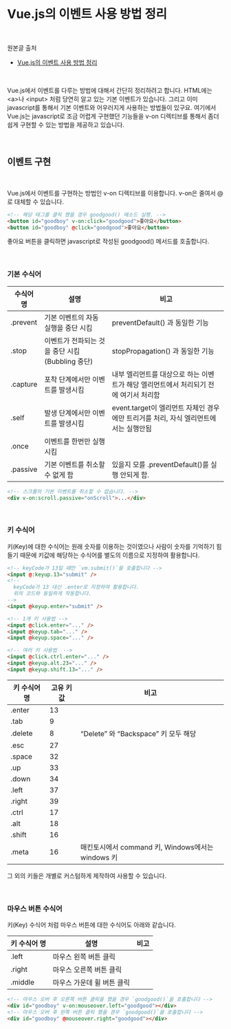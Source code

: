 # Vue.js의 이벤트 사용 방법 정리

<br/>

원본글 출처

- [Vue.js의 이벤트 사용 방법 정리](https://ux.stories.pe.kr/119)

<br/>

Vue.js에서 이벤트를 다루는 방법에 대해서 간단히 정리하려고 합니다.
HTML에는 &lt;a&gt;나 &lt;input&gt; 처럼 당연히 알고 있는 기본 이벤트가 있습니다.
그리고 이미 javascript를 통해서 기본 이벤트와 어우러지게 사용하는 방법들이 있구요.
여기에서 Vue.js는 javascript로 조금 어렵게 구현했던 기능들을 v-on 디렉티브를 통해서 좀더 쉽게 구현할 수 있는 방법을 제공하고 있습니다.

<br/>

## 이벤트 구현

<br/>

Vue.js에서 이벤트를 구현하는 방법인 v-on 디렉티브를 이용합니다.
v-on은 줄여서 @로 대체할 수 있습니다.

```html
<!-- 해당 태그를 클릭 했을 경우 goodgood() 메소드 실행. -->
<button id="goodboy" v-on:click="goodgood">좋아요</button>
<button id="goodboy" @click="goodgood">좋아요</button>
```

좋아요 버튼을 클릭하면 javascript로 작성된 goodgood() 메서드를 호출합니다.

<br/>

### 기본 수식어

<table>
  <thead>
    <tr>
      <th>수식어 명</th>
      <th>설명</th>
      <th>비고</th>
    </tr>
  </thead>
  <tbody>
    <tr>
      <td>.prevent</td>
      <td>기본 이벤트의 자동 실행을 중단 시킴</td>
      <td>preventDefault() 과 동일한 기능</td>
    </tr>
    <tr>
      <td>.stop</td>
      <td>이벤트가 전파되는 것을 중단 시킴 (Bubbling 중단)</td>
      <td>stopPropagation() 과 동일한 기능</td>
    </tr>
    <tr>
      <td>.capture</td>
      <td>포착 단계에서만 이벤트를 발생시킴</td>
      <td>내부 엘리먼트를 대상으로 하는 이벤트가 해당 엘리먼트에서 처리되기 전에 여기서 처리함</td>
    </tr>
    <tr>
      <td>.self</td>
      <td>발생 단계에서만 이벤트를 발생시킴</td>
      <td>event.target이 엘리먼트 자체인 경우에만 트리거를 처리, 자식 엘리먼트에서는 실행안됨</td>
    </tr>
    <tr>
      <td>.once</td>
      <td>이벤트를 한번만 실행 시킴</td>
      <td></td>
    </tr>
    <tr>
      <td>.passive</td>
      <td>기본 이벤트를 취소할 수 없게 함</td>
      <td>있을지 모를 .preventDefault()를 실행 안되게 함.</td>
    </tr>
  </tbody>
</table>

```html
<!-- 스크롤의 기본 이벤트를 취소할 수 없습니다. -->
<div v-on:scroll.passive="onScroll">...</div>
```

<br/>

### 키 수식어

키(Key)에 대한 수식어는 원래 숫자를 이용하는 것이였으나 사람이 숫자를 기억하기 힘들기 때문에 키값에 해당하는 수식어를 별도의 이름으로 지정하여 활용합니다.

```html
<!-- keyCode가 13일 때만 `vm.submit()`을 호출합니다 -->
<input @:keyup.13="submit" />
<!-- 
  keyCode가 13 대신 .enter로 지정하여 활용합니다. 
  위의 코드와 동일하게 작동합니다. 
-->
<input @keyup.enter="submit" />
```

```html
<!-- 1개 키 사용법 -->
<input @click.enter="..." />
<input @keyup.tab="..." />
<input @keyup.space="..." />
```

```html
<!-- 여러 키 사용법  -->
<input @click.ctrl.enter="..." />
<input @keyup.alt.23="..." />
<input @keyup.shift.13="..." />
```

<table>
  <thead>
    <tr>
      <th>키 수식어 명</th>
      <th>고유 키 값</th>
      <th>비고</th>
    </tr>
  </thead>
  <tbody>
    <tr>
      <td>.enter</td>
      <td>13</td>
      <td></td>
    </tr>
    <tr>
      <td>.tab</td>
      <td>9</td>
      <td></td>
    </tr>
    <tr>
      <td>.delete</td>
      <td>8</td>
      <td>“Delete” 와 “Backspace” 키 모두 해당</td>
    </tr>
    <tr>
      <td>.esc</td>
      <td>27</td>
      <td></td>
    </tr>
    <tr>
      <td>.space</td>
      <td>32</td>
      <td></td>
    </tr>
    <tr>
      <td>.up</td>
      <td>33</td>
      <td></td>
    </tr>
    <tr>
      <td>.down</td>
      <td>34</td>
      <td></td>
    </tr>
    <tr>
      <td>.left</td>
      <td>37</td>
      <td></td>
    </tr>
    <tr>
      <td>.right</td>
      <td>39</td>
      <td></td>
    </tr>
    <tr>
      <td>.ctrl</td>
      <td>17</td>
      <td></td>
    </tr>
    <tr>
      <td>.alt</td>
      <td>18</td>
      <td></td>
    </tr>
    <tr>
      <td>.shift</td>
      <td>16</td>
      <td></td>
    </tr>
    <tr>
      <td>.meta</td>
      <td>16</td>
      <td>매킨토시에서 command 키, Windows에서는 windows 키</td>
    </tr>
  </tbody>
</table>

그 외의 키들은 개별로 커스텀하게 제작하여 사용할 수 있습니다.

<br/>

### 마우스 버튼 수식어

키(Key) 수식어 처럼 마우스 버튼에 대한 수식어도 아래와 같습니다.

<table>
  <thead>
    <tr>
      <th>키 수식어 명</th>
      <th>설명</th>
      <th>비고</th>
    </tr>
  </thead>
  <tbody>
    <tr>
      <td>.left</td>
      <td>마우스 왼쪽 버튼 클릭</td>
      <td></td>
    </tr>
    <tr>
      <td>.right</td>
      <td>마우스 오른쪽 버튼 클릭</td>
      <td></td>
    </tr>
    <tr>
      <td>.middle</td>
      <td>마우스 가운데 휠 버튼 클릭</td>
      <td></td>
    </tr>
  </tbody>
</table>

```html
<!-- 마우스 오버 후 오른쪽 버튼 클릭을 했을 경우 `goodgood()`을 호출합니다 -->
<div id="goodboy" v-on:mouseover.left="goodgood"></div>
<!-- 마우스 오버 후 왼쪽 버튼 클릭 했을 경우 `goodgood()`을 호출합니다 -->
<div id="goodboy" @mouseover.right="goodgood"></div>
```
